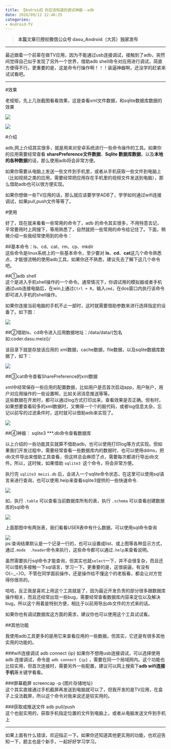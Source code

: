 ```yaml
---
title: 【Android】你应该知道的调试神器--adb
date: 2016/09/12 12:46:25
categories: 
- Android-TV
---
```


> **本篇文章已授权微信公众号 dasu_Android（大苏）独家发布**  

***  

最近跟着一个前辈在做TV应用，因为不能通过usb连接调试，接触到了adb，突然间觉得自己似乎发现了另外一个世界，借助adb shell命令对应用进行调试，简直方便得不行。更重要的是，这是命令行操作啊！！！装逼神器啊，还没学的赶紧来试试看吧。  

***  

#效果  

老规矩，先上几张截图看看效果，这是查看xml文件数据，和sqlite数据库数据的效果  
  
![](http://upload-images.jianshu.io/upload_images/1924341-d05d351483037aee.jpg?imageMogr2/auto-orient/strip%7CimageView2/2/w/1240)

![](http://upload-images.jianshu.io/upload_images/1924341-71efb7b5e6663e0b.jpg?imageMogr2/auto-orient/strip%7CimageView2/2/w/1240)  


#介绍  

adb,网上介绍其实很多，就是用来对安卓系统进行一些命令操作的工具。如果你的应用需要经常查看 **sharePreference文件数据**、**Sqlite 数据库数据**，以及**本地的各种数据**的话，那么使用adb将会非常方便。  

如果你需要从电脑上发送一些文件到手机里，或者从手机获取一些文件到电脑上（比如视频之类的应用，需要经常把应用存在手机里的视频文件发送到电脑），那么借助adb也可以很方便实现。  

如果你想做一些TV应用的话，那么就应该要学学ADB了，学学如何通过wifi连接调试，如果pull,push文件等等了。  

#使用  

好了，现在就来看看一些常用的命令了，adb 的命令其实很多，不用特意去记，平常要用时上网搜下，等用熟悉了，自然就把一些常用的命令给记住了。下面，稍微介绍一些我经常使用到的命令：  

##基本命令：ls、cd、cat、rm、cp、mkdir  
这些命令是linux系统上的一些基本命令，至少要对 **ls**、**cd**、**cat**这几个命令熟悉点，才能很流畅的使用adb工具，如果你还不熟悉，建议先去了解下这几个命令吧。  

##①adb shell  
这个是进入手机shell操作的一个命令。通常情况下，你调试用的模拟器或者手机通过usb连接电脑后，在win上通过`Ctrl + R`，输入`cmd`，在dos窗口内执行该命令即可进入手机的shell操作。  

如果你连接当前电脑的手机不止一部时，这时就需要借助参数来进行选择指定的设备了。如下图：  

![](http://upload-images.jianshu.io/upload_images/1924341-741a7e66e5959591.jpg?imageMogr2/auto-orient/strip%7CimageView2/2/w/1240)  

##②借助ls、cd命令进入应用数据地址：/data/data/{包名如:coder.dasu.meizi}/

该目录下就是存放该应用的 xml数据，cache数据，file数据，以及sqlite数据库数据了，如下：  

![](http://upload-images.jianshu.io/upload_images/1924341-792c43e57224e984.jpg?imageMogr2/auto-orient/strip%7CimageView2/2/w/1240)

##③cat命令查看SharePreference的xml数据  

xml中经常保存一些应用的配置数据，比如用户是否首次启动app，用户账户，用户对应用操作的一些设置啊，比如关闭消息推送等等。  
这些数据在开发时，都可以通过log方式打印出来，查看效果是否正确。但有时，如果想要查看较多的xml数据时，又懒得一个个的敲代码，或者log信息太杂，忘记以前写的过滤条件时，这时就可以借助adb来实现了。  

![](http://upload-images.jianshu.io/upload_images/1924341-d05d351483037aee.jpg?imageMogr2/auto-orient/strip%7CimageView2/2/w/1240)

##④神器： sqlite3  ***.db命令查看数据库  

以上介绍的一些功能其实就算不借助adb，也可以使用打印log等方式实现。但如果我们开发过程中，需要经常查看一些数据库内的数据时，也可以使用ddms，把db文件导出来借助工具查看，但这样总会麻烦了点，需要每次都进行导出db文件。所以，这时候，如果借助 `sqlite3 `这个命令，将会非常方便。  

执行完 `sqlite3 meizi.db` 后，会进入一个sqlite命令状态，在这里可以使用sql语言来进行查询，也可以使用.help来查看sqlite3提供的一些快速命令.

![](http://upload-images.jianshu.io/upload_images/1924341-d3c85d711dfc4e9c.jpg?imageMogr2/auto-orient/strip%7CimageView2/2/w/1240)

如，执行 `.table` 可以查看当前数据库所有的表，执行 `.schema` 可以查看创建数据库的sql命令  

![](http://upload-images.jianshu.io/upload_images/1924341-3214de6c4fa35343.jpg?imageMogr2/auto-orient/strip%7CimageView2/2/w/1240)  

上面那图中有两张表，我们看看USER表中有什么数据，可以使用sql命令查询  

![](http://upload-images.jianshu.io/upload_images/1924341-71efb7b5e6663e0b.jpg?imageMogr2/auto-orient/strip%7CimageView2/2/w/1240)  
ps:查询结果默认是一个记录一行的，也可以设置成list、或上图等各种显示方式，通过`.mode  .header`命令来执行，这些命令都可以通过`.help`来查看说明。  

虽然需要执行sql命令才能查询，但其实也就`select`一下，并不会很复杂，而且还可以借机多接触一下sql语言，学习一下。更重要的是，这很装逼，有没有O(∩_∩)O。不管在同学面前操作，还是操作给不懂这个的老板看，都会让对方觉得你很吊的。  

哈哈，反正我是喜欢上用这个工具就是了，因为最近开发负责的部分很多跟数据库操作相关，而且还经常出现一些bug，需要经常查看数据库内容来定位以及解决bug，所以这个用着是特别方便，相比于以前用导出db文件的方式来的话。  

如果你也有调试数据库这方面的需求，建议你也可以使用这个工具试试看。

##其他功能  

我使用adb工具更多的是用它来查看应用的一些数据。但其实，它还是有很多其他实用的功能的。  

###wifi连接调试  adb connect  {ip}
如果你不想用usb连接调试，可以选择使用adb 连接调试，命令是 `adb connect {ip}` ，需要在同一个局域网内。这个功能也比较实用，但首次连接时，需要另外一些配置，建议可以网上搜索下**adb wifi连接手机**等关键字看看。  

###屏幕截屏  screencap -p  {图片存储地址}  
这个其实直接通过手机截屏再发送到电脑就可以了，但我开发的是TV应用，在盒子上没法截屏，所以这个命令对我来说还是较实用的。  

###获取或推送文件  adb pull/push  
这个也挺实用的，获取手机指定位置的文件到电脑上，或者从电脑发送文件到手机上  

***  
如果上面有什么错误，欢迎指正一下。如果你还知道其他更实用的功能，也欢迎告知一下，题主也是个新手，一起好好学习学习。  
